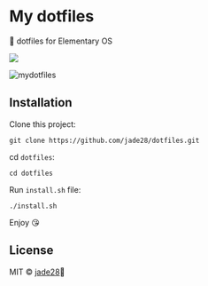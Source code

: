 # My dotfiles

📝 dotfiles for Elementary OS

![](https://img.shields.io/appveyor/ci/gruntjs/grunt.svg)

![mydotfiles](https://user-images.githubusercontent.com/34389409/50375760-4e684380-0635-11e9-94fb-9c26b3b92034.png)

## Installation

Clone this project:
```
git clone https://github.com/jade28/dotfiles.git
```

cd `dotfiles`:
```
cd dotfiles
```

Run `install.sh` file:
```
./install.sh
```

Enjoy 😘

## License

MIT ©️ [jade28](https://github.com/jade28)💎
